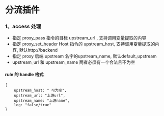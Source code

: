 # 分流插件

### 1、access 处理
- 指定 proxy_pass 指令的目标 upstream\_url , 支持调用变量提取的内容
- 指定 proxy\_set_header Host 指令的 upstream\_host, 支持调用变量提取的内容, 默认http://backend
- 指定 proxy 后端 upstream 名字的upstream\_name, 默认default_upstream
- upstream\_url 和 upstream\_name 两者必须有一个合法且不为空

#### rule 的 handle 格式
    {
    	upstream_host: " 可为空",
    	upstream_url: "上游url",
    	upstream_name: "上游name",
    	log: "false/true"
    }

